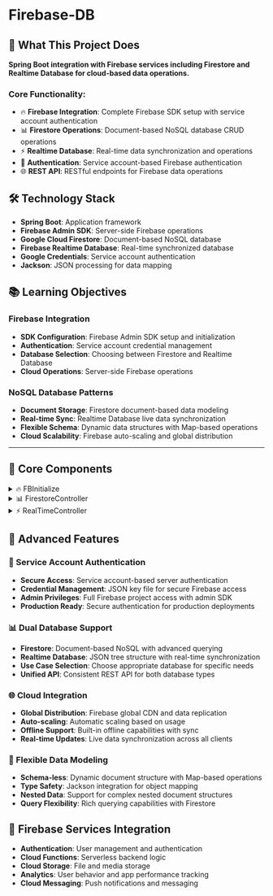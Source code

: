 # Firebase-DB

## 🎯 What This Project Does

**Spring Boot integration with Firebase services including Firestore and Realtime Database for cloud-based data operations.**

### Core Functionality:
- 🔥 **Firebase Integration**: Complete Firebase SDK setup with service account authentication
- 📊 **Firestore Operations**: Document-based NoSQL database CRUD operations
- ⚡ **Realtime Database**: Real-time data synchronization and operations
- 🔐 **Authentication**: Service account-based Firebase authentication
- 🌐 **REST API**: RESTful endpoints for Firebase data operations

## 🛠️ Technology Stack

- **Spring Boot**: Application framework
- **Firebase Admin SDK**: Server-side Firebase operations
- **Google Cloud Firestore**: Document-based NoSQL database
- **Firebase Realtime Database**: Real-time synchronized database
- **Google Credentials**: Service account authentication
- **Jackson**: JSON processing for data mapping

## 📚 Learning Objectives

### Firebase Integration
- **SDK Configuration**: Firebase Admin SDK setup and initialization
- **Authentication**: Service account credential management
- **Database Selection**: Choosing between Firestore and Realtime Database
- **Cloud Operations**: Server-side Firebase operations

### NoSQL Database Patterns
- **Document Storage**: Firestore document-based data modeling
- **Real-time Sync**: Realtime Database live data synchronization
- **Flexible Schema**: Dynamic data structures with Map-based operations
- **Cloud Scalability**: Firebase auto-scaling and global distribution

---

## 📂 Core Components

<details>
<summary>🔥 FBInitialize</summary>

**Firebase SDK initialization and configuration**

- **What it does**: Sets up Firebase connection with service account authentication
- **Code implementation**: 
  - **@PostConstruct**: Automatic initialization on application startup
  - **Service Account**: `GoogleCredentials.fromStream()` with serviceaccount.json
  - **Database URL**: Firebase Realtime Database URL configuration
  - **FirebaseApp**: Single app instance initialization for all Firebase services
- **Configuration features**:
  - **Credential Loading**: Classpath-based service account JSON loading
  - **Database URL**: Asia-Southeast region Firebase Realtime Database
  - **Error Handling**: Exception handling for initialization failures
  - **Singleton Pattern**: Single FirebaseApp instance for entire application

</details>

<details>
<summary>📊 FirestoreController</summary>

**RESTful API for Firestore document operations**

- **What it does**: Provides HTTP endpoints for Firestore CRUD operations
- **Code implementation**: 
  - **GET Operations**: `getAll()` and `getById(int id)` for document retrieval
  - **POST Operations**: `saveUserDetails(@RequestBody Map<String, Object>)` for document creation
  - **DELETE Operations**: `delete(@PathVariable int id)` for document removal
  - **Async Handling**: `ExecutionException` and `InterruptedException` for async operations
- **API endpoints**:
  - GET /firestore - Retrieve all documents
  - GET /firestore/{id} - Retrieve document by ID
  - POST /firestore - Create new document with Map data
  - DELETE /firestore/{id} - Delete document by ID
- **Key features**:
  - **Flexible Data**: Map<String, Object> for dynamic document structure
  - **Async Operations**: Proper handling of Firebase async operations
  - **RESTful Design**: Standard HTTP methods for CRUD operations

</details>

<details>
<summary>⚡ RealTimeController</summary>

**RESTful API for Firebase Realtime Database operations**

- **What it does**: Provides HTTP endpoints for Realtime Database operations
- **Code implementation**: 
  - **Real-time Operations**: Direct integration with Firebase Realtime Database
  - **Live Sync**: Real-time data synchronization capabilities
  - **JSON Structure**: Tree-based data structure operations
- **Features**:
  - **Live Updates**: Real-time data synchronization across clients
  - **JSON Tree**: Hierarchical data structure management
  - **Push Notifications**: Automatic client updates on data changes

</details>

## 🌟 Advanced Features

### 🔐 Service Account Authentication
- **Secure Access**: Service account-based server authentication
- **Credential Management**: JSON key file for secure Firebase access
- **Admin Privileges**: Full Firebase project access with admin SDK
- **Production Ready**: Secure authentication for production deployments

### 📊 Dual Database Support
- **Firestore**: Document-based NoSQL with advanced querying
- **Realtime Database**: JSON tree structure with real-time synchronization
- **Use Case Selection**: Choose appropriate database for specific needs
- **Unified API**: Consistent REST API for both database types

### 🌐 Cloud Integration
- **Global Distribution**: Firebase global CDN and data replication
- **Auto-scaling**: Automatic scaling based on usage
- **Offline Support**: Built-in offline capabilities with sync
- **Real-time Updates**: Live data synchronization across all clients

### 🔄 Flexible Data Modeling
- **Schema-less**: Dynamic document structure with Map-based operations
- **Type Safety**: Jackson integration for object mapping
- **Nested Data**: Support for complex nested document structures
- **Query Flexibility**: Rich querying capabilities with Firestore

## 🚀 Firebase Services Integration
- **Authentication**: User management and authentication
- **Cloud Functions**: Serverless backend logic
- **Cloud Storage**: File and media storage
- **Analytics**: User behavior and app performance tracking
- **Cloud Messaging**: Push notifications and messaging